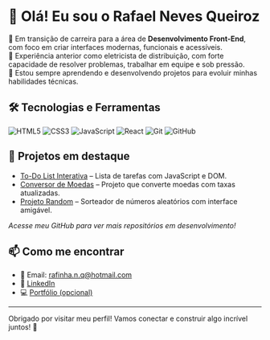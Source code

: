 # 👋 Olá! Eu sou o Rafael Neves Queiroz

🚀 Em transição de carreira para a área de **Desenvolvimento Front-End**, com foco em criar interfaces modernas, funcionais e acessíveis.  
🔧 Experiência anterior como eletricista de distribuição, com forte capacidade de resolver problemas, trabalhar em equipe e sob pressão.  
🎯 Estou sempre aprendendo e desenvolvendo projetos para evoluir minhas habilidades técnicas.

## 🛠️ Tecnologias e Ferramentas

![HTML5](https://img.shields.io/badge/-HTML5-E34F26?style=flat&logo=html5&logoColor=fff)
![CSS3](https://img.shields.io/badge/-CSS3-1572B6?style=flat&logo=css3&logoColor=fff)
![JavaScript](https://img.shields.io/badge/-JavaScript-F7DF1E?style=flat&logo=javascript&logoColor=000)
![React](https://img.shields.io/badge/-React-61DAFB?style=flat&logo=react&logoColor=000)
![Git](https://img.shields.io/badge/-Git-F05032?style=flat&logo=git&logoColor=fff)
![GitHub](https://img.shields.io/badge/-GitHub-181717?style=flat&logo=github&logoColor=fff)

## 📌 Projetos em destaque

- [To-Do List Interativa](https://github.com/rafaelqueiroz11/To-Do-List-Interativa) – Lista de tarefas com JavaScript e DOM.
- [Conversor de Moedas](https://github.com/rafaelqueiroz11/Convertor-de-Moedas) – Projeto que converte moedas com taxas atualizadas.
- [Projeto Random](https://github.com/rafaelqueiroz11/Projeto-Random) – Sorteador de números aleatórios com interface amigável.

*Acesse meu GitHub para ver mais repositórios em desenvolvimento!*

## 📫 Como me encontrar

- 📧 Email: rafinha.n.q@hotmail.com  
- 💼 [LinkedIn](https://www.linkedin.com/in/rafael-neves-queiroz)  
- 💻 [Portfólio (opcional)](https://github.com/rafaelqueiroz11)

---

Obrigado por visitar meu perfil! Vamos conectar e construir algo incrível juntos! 🚀
